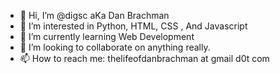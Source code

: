 - 👋 Hi, I’m @digsc aKa Dan Brachman
- 👀 I’m interested in Python, HTML, CSS , And Javascript
- 🌱 I’m currently learning Web Development
- 💞️ I’m looking to collaborate on anything really.
- 📫 How to reach me: thelifeofdanbrachman at gmail d0t com

<!---
digsc/digsc is a ✨ special ✨ repository because its `README.md` (this file) appears on your GitHub profile.
You can click the Preview link to take a look at your changes.
--->
